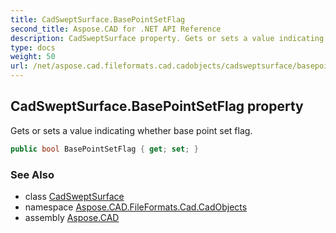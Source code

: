 ```yaml
---
title: CadSweptSurface.BasePointSetFlag
second_title: Aspose.CAD for .NET API Reference
description: CadSweptSurface property. Gets or sets a value indicating whether base point set flag
type: docs
weight: 50
url: /net/aspose.cad.fileformats.cad.cadobjects/cadsweptsurface/basepointsetflag/
---
```

## CadSweptSurface.BasePointSetFlag property

Gets or sets a value indicating whether base point set flag.

```csharp
public bool BasePointSetFlag { get; set; }
```

### See Also

* class [CadSweptSurface](../)
* namespace [Aspose.CAD.FileFormats.Cad.CadObjects](../../cadsweptsurface/)
* assembly [Aspose.CAD](../../../)


